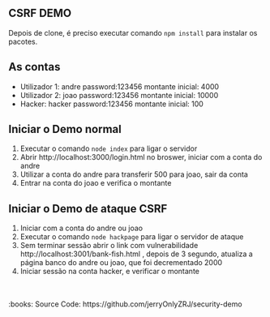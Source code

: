 ## CSRF DEMO

Depois de clone, é preciso executar comando `npm install` para instalar os pacotes.

## As contas

* Utilizador 1: andre   password:123456	  montante inicial: 4000
* Utilizador 2: joao	  password:123456	  montante inicial: 10000
* Hacker: hacker	      password:123456	  montante inicial: 100

## Iniciar o Demo normal

1.	Executar o comando `node index` para ligar o servidor 
2.	Abrir http://localhost:3000/login.html no broswer, iniciar com a conta do andre
3.	Utilizar a conta do andre para transferir 500 para joao, sair da conta
4.	Entrar na conta do joao e verifica o montante

## Iniciar o Demo de ataque CSRF

1.	Iniciar com a conta do andre ou joao
2.	Executar o comando `node hackpage` para ligar o servidor de ataque
3.	Sem terminar sessão abrir o link com vulnerabilidade  http://localhost:3001/bank-fish.html , depois de 3 segundo, atualiza a página banco do andre ou joao, que foi decrementado 2000
4.	Iniciar sessão na conta hacker, e verificar o montante
<br>
</br>
:books: Source Code: https://github.com/jerryOnlyZRJ/security-demo

